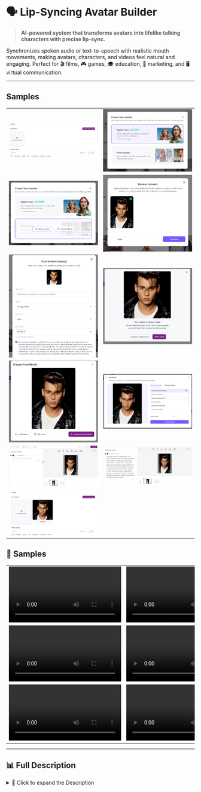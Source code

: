 # 🗣️ Lip-Syncing Avatar Builder

> **AI-powered system that transforms avatars into lifelike talking characters with precise lip-sync.**

Synchronizes spoken audio or text-to-speech with realistic mouth movements, making avatars, characters, and videos feel natural and engaging. Perfect for 🎬 films, 🎮 games, 🎓 education, 📢 marketing, and 🖥️ virtual communication.

---

## Samples

<table>
    <tbody>
        <tr>
            <td width="50%">
                <img src="./img/img-1.png" alt="img" />
            </td>
            <td width="50%">
                <img src="./img/img-2.png" alt="img" />
            </td>
        </tr>
        <tr>
            <td width="50%">
                <img src="./img/img-3.png" alt="img" />
            </td>
            <td width="50%">
                <img src="./img/img-4.png" alt="img" />
            </td>
        </tr>
        <tr>
            <td width="50%">
                <img src="./img/img-5.png" alt="img" />
            </td>
            <td width="50%">
                <img src="./img/img-6.png" alt="img" />
            </td>
        </tr>
        <tr>
            <td width="50%">
                <img src="./img/img-7.png" alt="img" />
            </td>
            <td width="50%">
                <img src="./img/img-8.png" alt="img" />
            </td>
        </tr>
        <tr>
            <td width="50%">
                <img src="./img/img-9.png" alt="img" />
            </td>
            <td width="50%">
                <img src="./img/img-10.png" alt="img" />
            </td>
        </tr>
        <tr>
            <td width="50%">
                <img src="./img/img-11.png" alt="img" />
            </td>
        </tr>
    </tbody>
</table>

## 🎥 Samples

<table>
    <tbody>
        <tr>
            <td width="50%">
                <video src="https://github.com/user-attachments/assets/56be4329-fd3d-4ed7-995e-e18405f9829e" controls preload>
                    Your browser does not support the video tag.
                </video>
            </td>
            <td width="50%">
                <video src="https://github.com/user-attachments/assets/c27ac859-ecd7-451e-9e9e-0d41d9386f0d" controls preload>
                    Your browser does not support the video tag.
                </video>
            </td>
        </tr>
        <tr>
            <td width="50%">
                <video src="https://github.com/user-attachments/assets/6efd6d3a-66bc-4914-8b9c-7611292c8df3" controls preload>
                    Your browser does not support the video tag.
                </video>
            </td>
            <td width="50%">
                <video src="https://github.com/user-attachments/assets/684fcbef-91ce-481e-b9f9-2f786ae88b31" controls preload>
                    Your browser does not support the video tag.
                </video>
            </td>
        </tr>
        <tr>
            <td width="50%">
                <video src="https://github.com/user-attachments/assets/a938d0a2-4d46-4b89-bd9a-8260c72a00f3" controls preload>
                    Your browser does not support the video tag.
                </video>
            </td>
            <td width="50%">
                <video src="https://github.com/user-attachments/assets/71387067-be71-4629-bded-a72150295110" controls preload>
                    Your browser does not support the video tag.
                </video>
            </td>
        </tr>
    </tbody>
</table>

---

## 📊 Full Description

<details>
  <summary>📖 Click to expand the Description</summary>

### 📝 Overview
The **Lip-Syncing Avatar Builder** is a crucial tool for creating avatars that talk in perfect synchronisation with speech. It aligns spoken or generated audio with corresponding lip movements, producing avatars that convincingly appear to speak.

🌍 **Applications:**
- Content creation & animation
- Gaming & virtual assistants
- Video conferencing & communication platforms

---

### ❌ Problem
- Traditional avatar animation is **time-consuming**, **labour-intensive**, and **error-prone**.
- Limited scalability makes it difficult to create natural, high-quality speaking avatars.

---

### ✅ Solution
The builder automates talking avatar creation using advanced AI:
- Detects **phonemes** from speech
- Generates **accurate lip movement patterns**
- Synchronises seamlessly with audio / TTS
- Cuts production time & cost while boosting realism

---

### ⚙️ Process

#### 🔍 Preprocessing
- Audio feature extraction with **LibROSA**
- Lip landmark detection with **OpenCV**

#### 🧠 Model Selection
- Deep learning (TensorFlow, PyTorch) with **CNNs & Transformers**
- Transfer learning via **VGGish (audio)** + **OpenPose (pose estimation)**

#### 🏋️ Training & Validation
- Pipelines: **TFX / PyTorch Lightning**
- Data augmentation for style & language diversity

#### 📊 Evaluation Metrics
- **MSE** for predicted vs. actual lip positions
- **Phoneme-level accuracy (Jiwer)**
- Perceptual evaluation of audio-video sync

---

### 🏆 Achievements
- 🚀 Adopted across content creation, gaming & education platforms
- 💰 Revenue via licensing, SaaS, and integrations
- 🔗 Integrated into conferencing tools & game engines
- ⚡ Reduced manual animation workload
- 📱 Cross-platform compatibility

---

### 🔮 Future Scope
- 🎭 More natural expressions with **GANs**
- 🎚️ Fine-grained emotional & gesture control
- ⚡ Real-time avatars with **edge computing**
- 🌍 Expanded **language & accent support**
- 🕶️ **AR/VR integration** for immersive avatars
- 🤖 Dynamic learning with user feedback

---

### 📚 References
1. *Deep Lip Reading: A Comparison of Models and an Online Application* – P. Asselin, et al.
2. *LipNet: End-to-End Sentence-level Lipreading* – Y. M. Chung & A. Zisserman
3. *Lip Reading in the Wild* – J. S. Chung & A. Zisserman
4. *Recent Advances in Deep Learning for Audio-Visual Speech Processing* – IEEE Signal Processing Magazine
5. *Speech Synthesis and Lip Sync with Neural Networks* – Distill.pub
6. *Speech and Audio Signal Processing* – Ben Gold & Nelson Morgan
7. *Deep Learning* – Ian Goodfellow, Yoshua Bengio, Aaron Courville
8. *Computer Vision: Algorithms and Applications* – Richard Szeliski

</details>
